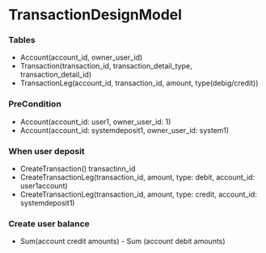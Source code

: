 # TransactionDesignModel


### Tables

- Account(account_id, owner_user_id)
- Transaction(transaction_id, transaction_detail_type, transaction_detail_id)
- TransactionLeg(account_id, transaction_id, amount, type(debig/credit))

### PreCondition

- Account(account_id: user1, owner_user_id: 1)
- Account(account_id: systemdeposit1, owner_user_id: system1)

### When user deposit

- CreateTransaction() transactinn_id
- CreateTransactionLeg(transaction_id, amount, type: debit, account_id: user1account)
- CreateTransactionLeg(transaction_id, amount, type: credit, account_id: systemdeposit1)

### Create user balance
- Sum(account credit amounts) - Sum (account debit amounts)



